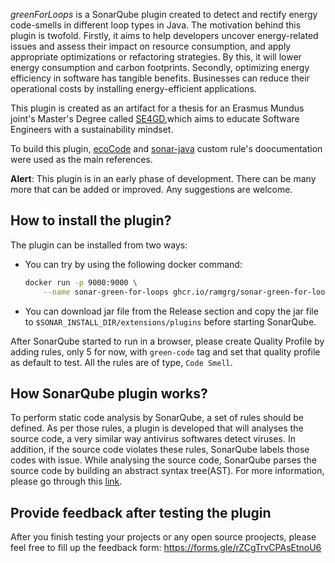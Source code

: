 _greenForLoops_ is a SonarQube plugin created to detect and rectify energy code-smells in different loop types in Java. The motivation behind this plugin is twofold. Firstly, it aims to help developers uncover energy-related issues and assess their impact on resource consumption, and apply appropriate optimizations or refactoring strategies. By this, it will lower energy consumption and carbon footprints. Secondly, optimizing energy efficiency in software has tangible benefits. Businesses can reduce their operational costs by installing energy-efficient applications.

This plugin is created as an artifact for a thesis for an Erasmus Mundus joint's Master's Degree called [SE4GD](https://se4gd.lutsoftware.com),which aims to educate Software Engineers with a sustainability mindset.

To build this plugin, [ecoCode](https://github.com/green-code-initiative/ecoCode) and [sonar-java](https://github.com/SonarSource/sonar-java/blob/master/docs/CUSTOM_RULES_101.md) custom rule's doocumentation were used as the main references.

**Alert**: This plugin is in an early phase of development. There can be many more that can be added or improved. Any suggestions are welcome.


How to install the plugin?
--------------------------

The plugin can be installed from two ways:
- You can try by using the following docker command:
  ```sh
  docker run -p 9000:9000 \
      --name sonar-green-for-loops ghcr.io/ramgrg/sonar-green-for-loops:latest
  ```
- You can download jar file from the Release section and copy the jar file to `$SONAR_INSTALL_DIR/extensions/plugins` before starting SonarQube.

After SonarQube started to run in a browser, please create Quality Profile by adding rules, only 5 for now, with `green-code` tag and set that quality profile as default to test. All the rules are of type, `Code Smell`.


How SonarQube plugin works?
--------------------------
To perform static code analysis by SonarQube, a set of rules should be defined. As per those rules, a plugin is developed that will analyses the source code, a very similar way antivirus softwares detect viruses. In addition, if the source code violates these rules, SonarQube labels those codes with issue.
While analysing the source code, SonarQube parses the source code by building an abstract syntax tree(AST). For more information, please go through this [link](https://docs.sonarqube.org/latest/extension-guide/adding-coding-rules/).

Provide feedback after testing the plugin
--------------------------
After you finish testing your projects or any open source proojects, please feel free to fill up the feedback form:
https://forms.gle/rZCgTrvCPAsEtnoU6
